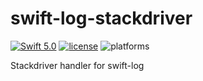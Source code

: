 # swift-log-stackdriver


[![Swift 5.0](https://img.shields.io/badge/Swift-5.0-orange.svg?style=flat)](https://developer.apple.com/swift/)
[![license](https://img.shields.io/badge/license-MIT-lightgrey.svg)](https://github.com/Youclap/vapor-template/blob/master/LICENSE)
![platforms](https://img.shields.io/badge/platforms-server%20side-lightgrey.svg)

Stackdriver handler for swift-log 
